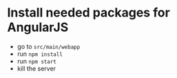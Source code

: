 # Install needed packages for AngularJS

*   go to `src/main/webapp`
*   run `npm install`
*   run `npm start`
*   kill the server
